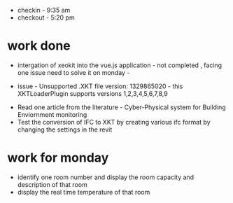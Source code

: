 * checkin  -  9:35 am
* checkout -  5:20 pm

# work done 
* intergation of xeokit into the vue.js application - not completed ,  facing one issue need to solve it on monday  - 
- issue -  Unsupported .XKT file version: 1329865020 - this XKTLoaderPlugin supports versions 1,2,3,4,5,6,7,8,9
* Read one article from the literature - Cyber-Physical system for Building Enviornment monitoring 
* Test the conversion of IFC to XKT by creating various ifc format by changing the settings in the revit

# work for monday 
* identify one room number and display the room capacity and description of that room 
* display the real time temperature  of that room 

